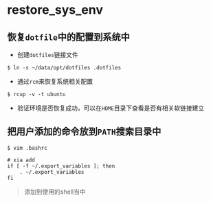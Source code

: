 # restore_sys_env

## 恢复`dotfile`中的配置到系统中

* 创建`dotfiles`链接文件

```shell
$ ln -s ~/data/opt/dotfiles .dotfiles
```

* 通过`rcm`来恢复系统相关配置

```shell
$ rcup -v -t ubuntu
```

* 验证环境是否恢复成功，可以在`HOME`目录下查看是否有相关软链接建立


## 把用户添加的命令放到`PATH`搜索目录中

```shell
$ vim .bashrc

# xia add
if [ -f ~/.export_variables ]; then
    . ~/.export_variables
fi
```

> 添加到使用的shell当中

